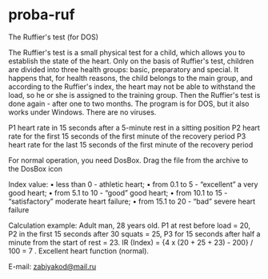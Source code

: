 # proba-ruf
The Ruffier's test (for DOS)

The Ruffier's test is a small physical test for a child, which allows you to establish the state of the heart. Only on the basis of Ruffier's test, children are divided into three health groups: basic, preparatory and special. It happens that, for health reasons, the child belongs to the main group, and according to the Ruffier's index, the heart may not be able to withstand the load, so he or she is assigned to the training group. Then the Ruffier's test is done again - after one to two months. The program is for DOS, but it also works under Windows. There are no viruses.

P1 heart rate in 15 seconds after a 5-minute rest in a sitting position
P2 heart rate for the first 15 seconds of the first minute of the recovery period
P3 heart rate for the last 15 seconds of the first minute of the recovery period

For normal operation, you need DosBox. Drag the file from the archive to the DosBox icon

Index value:
• less than 0 - athletic heart;
• from 0.1 to 5 - “excellent” a very good heart;
• from 5.1 to 10 - “good” good heart;
• from 10.1 to 15 - “satisfactory” moderate heart failure;
• from 15.1 to 20 - “bad” severe heart failure

Calculation example:
Adult man, 28 years old. P1 at rest before load = 20, P2 in the first 15 seconds after 30 squats = 25, P3 for 15 seconds after half a minute from the start of rest = 23. IR (Index) = {4 x (20 + 25 + 23) - 200} / 100 = 7 . Excellent heart function (normal).

E-mail: <zabiyakod@mail.ru>
